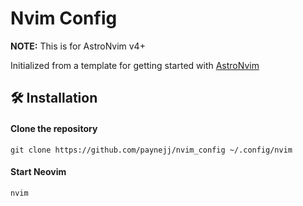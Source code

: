 # Nvim Config

**NOTE:** This is for AstroNvim v4+

Initialized from a template for getting started with [AstroNvim](https://github.com/AstroNvim/AstroNvim)

## 🛠️ Installation

#### Clone the repository

```shell
git clone https://github.com/paynejj/nvim_config ~/.config/nvim
```

#### Start Neovim

```shell
nvim
```
